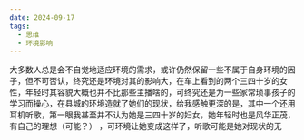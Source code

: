 ```yaml
---
date: 2024-09-17
tags:
  - 思维
  - 环境影响
---
```

大多数人总是会不自觉地适应环境的需求，或许仍然保留一些不属于自身环境的因子，但不可否认，终究还是环境对其的影响大，在车上看到的两个三四十岁的女性，年轻时其容貌大概也并不比那些主播啥的，可终究还是为一些家常琐事孩子的学习而操心，在县城的环境造就了她们的现状，给我感触更深的是，其中一个还用耳机听歌，第一眼我甚至并不认为她是三四十岁的妇女，她年轻时也是风华正茂，有自己的理想（可能？）
，可环境让她变成这样了，听歌可能是她对现状的无